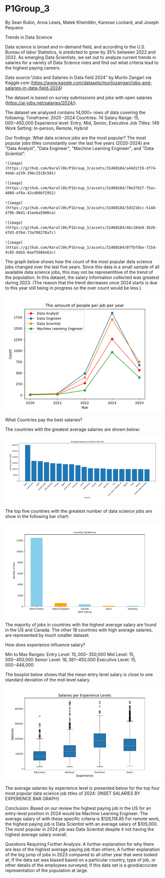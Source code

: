 # P1Group_3
By Sean Rubin, Anna Lewis, Malek Kheirddin, Karesse Lockard, and Joseph Pequeno

Trends in Data Science

Data science is broad and in-demand field, and according to the U.S. Bureau of labor Statistics, is predicted to grow by 35% between 2022 and 2032. As emerging Data Scientists, we set out to analyze current trends in salaries for a variety of Data Science roles and find out what criteria lead to the highest paying careers. 

Data source:“Jobs and Salaries in Data field 2024” by Murilo Zangari via Kaggle.com
    (https://www.kaggle.com/datasets/murilozangari/jobs-and-salaries-in-data-field-2024)

The dataset is based on survey submissions and jobs with open salaries (https://ai-jobs.net/salaries/2024/).

The dataset we analysed contains 14,000+ rows of data covering the following:
Timeframe: 2020 -2024
Countries: 74
Salary Range: $15,000-$450,000
Experience level: Entry, Mid, Senior, Executive
Job Titles: 149
Work Setting: In-person, Remote, Hybrid

Our findings:
What data science jobs are the most popular?
    The most popular jobs titles consistantly over the last five years (2020-2024) are "Data Analyst", "Data Engineer", "Machine Learning Engineer", and "Data Scientist".

    ![image](https://github.com/Karall0k/P1Group_3/assets/31460184/a44d1f19-df74-4da6-a239-39bc2518c501)

    ![image](https://github.com/Karall0k/P1Group_3/assets/31460184/79e37917-75ac-4080-af0a-42cd066f2952)

    ![image](https://github.com/Karall0k/P1Group_3/assets/31460184/5d3210cc-5148-479b-9641-41eeba5900ca)

    ![image](https://github.com/Karall0k/P1Group_3/assets/31460184/46c10de9-3b26-47d3-8764-73a708270a7c)

    ![image](https://github.com/Karall0k/P1Group_3/assets/31460184/07fbfdbe-715d-4c05-8da5-6aef5666e62c)

The graph below shows how the count of the most popular data science jobs changed over the last five years. Since this data is a small sample of all available data science jobs, this may not be representitive of the trend of the population. In this dataset, the salary information collected was greatest during 2023. (The reason that the trend decreases once 2024 starts is due to this year still being in progress so the over count would be less.)

 ![Top Four Most Popular Data Jobs 2020-2024](output_data/CompletePlotFig6.png)


What Countries pay the best salaries?



The countries with the greatest average salaries are shown below:

![Average Salary over 5 Year Period (Tops 20 Countries)](output_data/avg_sal_country.png)

The top five countries with the greatest number of data science jobs are show in the following bar chart:

![Numebr of Jobs by Country over 5 Year Period (Tops 5 Countries)](output_data/jobsLocBar.png)


The majority of jobs in countries with the highest average salary are found in the US and Canada. The other 18 countries with high average salaries, are represented by much smaller dataset.




How does experience influence salary?

Min to Max Ranges:
Entry Level: $15,000-$350,000
Mid Level: $15,000-$450,000
Senior Level: $18,381-$450,000
Executive Level: $15,000-$448,000


The boxplot below shows that the mean entry level salary is close to one standard deviation of the mid-level salary.

![Average Salary over 5 Year Period by Experience Level ](output_data/boxplot.png)


The average salaries by experience level is presented below for the top four most popular data science job titles of 2024:
{INSET SALARIES BY EXPERIENCE BAR GRAPH}





Conclusion:
Based on our review the highest paying job in the US for an entry-level position in 2024 would be Machine Learning Engineer.
The average salary of with these specific criteria is $126,118.85
For remote work, the highest paying job is Data Scientist with an average salary of $105,000.
The most popular in 2024 job was Data Scientist despite it not having the highest average salary overall.



Questions Requiring Further Analysis:
A further explanation for why there are less of the highest average paying job than others;
A further explanation of the big jump of jobs in 2023 compared to all other year that were looked at;
If the data set was biased based on a particular country, type of job, or other details of the employees surveyed;
If this data set is a good/accurate representation of the population at large.




